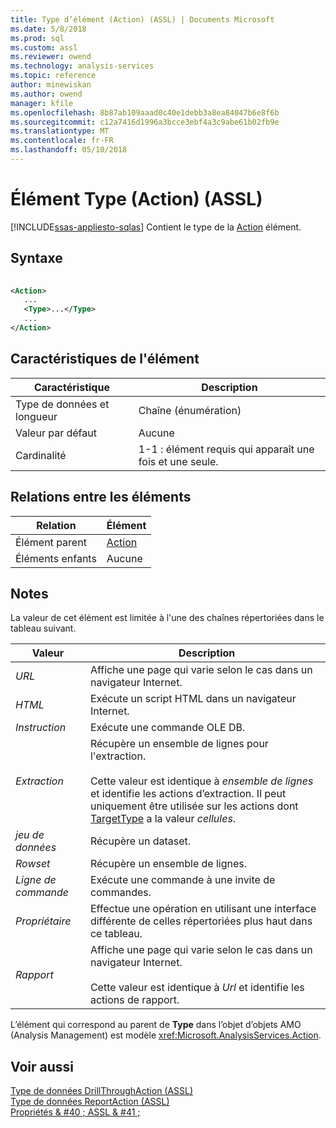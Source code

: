```yaml
---
title: Type d’élément (Action) (ASSL) | Documents Microsoft
ms.date: 5/8/2018
ms.prod: sql
ms.custom: assl
ms.reviewer: owend
ms.technology: analysis-services
ms.topic: reference
author: minewiskan
ms.author: owend
manager: kfile
ms.openlocfilehash: 8b87ab109aaad0c40e1debb3a8ea84047b6e8f6b
ms.sourcegitcommit: c12a7416d1996a3bcce3ebf4a3c9abe61b02fb9e
ms.translationtype: MT
ms.contentlocale: fr-FR
ms.lasthandoff: 05/10/2018
---
```

# <a name="type-element-action-assl"></a>Élément Type (Action) (ASSL)
[!INCLUDE[ssas-appliesto-sqlas](../../../includes/ssas-appliesto-sqlas.md)]
  Contient le type de la [Action](../../../analysis-services/scripting/objects/action-element-assl.md) élément.  
  
## <a name="syntax"></a>Syntaxe  
  
```xml  
  
<Action>  
   ...  
   <Type>...</Type>  
   ...  
</Action>  
```  
  
## <a name="element-characteristics"></a>Caractéristiques de l'élément  
  
|Caractéristique|Description|  
|--------------------|-----------------|  
|Type de données et longueur|Chaîne (énumération)|  
|Valeur par défaut|Aucune|  
|Cardinalité|1-1 : élément requis qui apparaît une fois et une seule.|  
  
## <a name="element-relationships"></a>Relations entre les éléments  
  
|Relation|Élément|  
|------------------|-------------|  
|Élément parent|[Action](../../../analysis-services/scripting/objects/action-element-assl.md)|  
|Éléments enfants|Aucune|  
  
## <a name="remarks"></a>Notes  
 La valeur de cet élément est limitée à l'une des chaînes répertoriées dans le tableau suivant.  
  
|Valeur| Description|  
|-----------|-----------------|  
|*URL*|Affiche une page qui varie selon le cas dans un navigateur Internet.|  
|*HTML*|Exécute un script HTML dans un navigateur Internet.|  
|*Instruction*|Exécute une commande OLE DB.|  
|*Extraction*|Récupère un ensemble de lignes pour l'extraction.<br /><br /> Cette valeur est identique à *ensemble de lignes* et identifie les actions d’extraction. Il peut uniquement être utilisée sur les actions dont [TargetType](../../../analysis-services/scripting/properties/targettype-element-assl.md) a la valeur *cellules*.|  
|*jeu de données*|Récupère un dataset.|  
|*Rowset*|Récupère un ensemble de lignes.|  
|*Ligne de commande*|Exécute une commande à une invite de commandes.|  
|*Propriétaire*|Effectue une opération en utilisant une interface différente de celles répertoriées plus haut dans ce tableau.|  
|*Rapport*|Affiche une page qui varie selon le cas dans un navigateur Internet.<br /><br /> Cette valeur est identique à *Url* et identifie les actions de rapport.|  
  
 L’élément qui correspond au parent de **Type** dans l’objet d’objets AMO (Analysis Management) est modèle <xref:Microsoft.AnalysisServices.Action>.  
  
## <a name="see-also"></a>Voir aussi  
 [Type de données DrillThroughAction &#40;ASSL&#41;](../../../analysis-services/scripting/data-type/drillthroughaction-data-type-assl.md)   
 [Type de données ReportAction &#40;ASSL&#41;](../../../analysis-services/scripting/data-type/reportaction-data-type-assl.md)   
 [Propriétés & #40 ; ASSL & #41 ;](../../../analysis-services/scripting/properties/properties-assl.md)  
  
  
